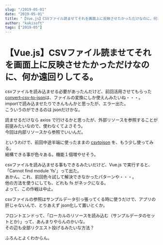 ```yaml
---
slug: "/2019-05-01"
date: "2019-05-01"
title: "【Vue.js】CSVファイル読ませてそれを画面上に反映させたかっただけなのに、何か遠回りしてる。"
author: "kakisoft"
tags: ["2019-05"]
---
```

# 【Vue.js】CSVファイル読ませてそれを画面上に反映させたかっただけなのに、何か遠回りしてる。

csvファイルを読み込ませる必要があったんだけど、前回活用させてもらった [convert-csv-to-json](https://www.npmjs.com/package/convert-csv-to-json)は、ファイルの変換にしか使えんみたいね・・・。  
importで読み込ませたりできんもんかと思ったが、エラー出た。  
こういうのができるのは jsonだけかな。  

読ませるだけなら axios で行けるかと思ったが、外部リソースを参照することが前提みたいなので、使わなくてよさそう。  
今回は内部リソースから参照でいいんだ。  

というわけで、前回中途半端に使ったままの [csvtojson](https://www.npmjs.com/package/csvtojson) を、もう少し使ってみる。  
結構できる事が色々ある。機能１個増やせそう。  

csvファイルを読み込ませる事もできるみたいだけど、Vue.js で実行すると、「Cannot find module 'fs'」って出た。  
あかん。これ、前回色々試して解決できなかったパターンや・・・。  
他の方法を使うにしても、どれも fs がネックになる。  
よって、この作戦は中止。  

csvファイルの参照はサンプルデータ引っ張ってくる時に使うだけで、アプリの肝じゃないんで、とりあえず json化して置いとくか。  

フロントエンドって、「ローカルのリソースを読み込む（サンプルデータのセットとか）」って、あんまりやらんのかいな。  
その辺も全部リクエスト投げるみたいな方法？  

ふろんとよくわからん。  